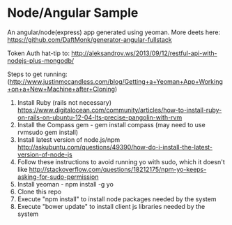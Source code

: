 Node/Angular Sample
===============

An angular/node(express) app generated using yeoman.  More deets here: https://github.com/DaftMonk/generator-angular-fullstack

Token Auth hat-tip to: http://aleksandrov.ws/2013/09/12/restful-api-with-nodejs-plus-mongodb/

Steps to get running: (http://www.justinmccandless.com/blog/Getting+a+Yeoman+App+Working+on+a+New+Machine+after+Cloning)

1. Install Ruby (rails not necessary)  https://www.digitalocean.com/community/articles/how-to-install-ruby-on-rails-on-ubuntu-12-04-lts-precise-pangolin-with-rvm
2. Install the Compass gem - gem install compass  (may need to use rvmsudo gem install)
3. Install latest version of node.js/npm  http://askubuntu.com/questions/49390/how-do-i-install-the-latest-version-of-node-js
4. Follow these instructions to avoid running yo with sudo, which it doesn't like  http://stackoverflow.com/questions/18212175/npm-yo-keeps-asking-for-sudo-permission
5. Install yeoman - npm install -g yo
6. Clone this repo
7. Execute "npm install" to install node packages needed by the system
8. Execute "bower update" to install client js libraries needed by the system